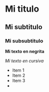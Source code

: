 # Mi titulo
## Mi subtitulo
### Mi subsubtitulo

**Mi texto en negrita**

*Mi texto en cursiva*

* Item 1
* Item 2
* Item 3
* 
